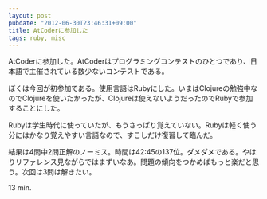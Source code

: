 ```yaml
---
layout: post
pubdate: "2012-06-30T23:46:31+09:00"
title: AtCoderに参加した
tags: ruby, misc
---
```

AtCoderに参加した。AtCoderはプログラミングコンテストのひとつであり、日本語で主催されている数少ないコンテストである。

ぼくは今回が初参加である。使用言語はRubyにした。いまはClojureの勉強中なのでClojureを使いたかったが、Clojureは使えないようだったのでRubyで参加することにした。

Rubyは学生時代に使っていたが、もうさっぱり覚えていない。Rubyは軽く使う分にはかなり覚えやすい言語なので、すこしだけ復習して臨んだ。

結果は4問中2問正解のノーミス。時間は42:45の137位。ダメダメである。やはりリファレンス見ながらではまずいなあ。問題の傾向をつかめばもっと楽だと思う。次回は3問は解きたい。

13 min.
